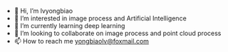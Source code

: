 - 👋 Hi, I’m lvyongbiao
- 👀 I’m interested in image process and Artificial Intelligence
- 🌱 I’m currently learning deep learning
- 💞️ I’m looking to collaborate on image process and point cloud process
- 📫 How to reach me yongbiaolv@foxmail.com

<!---
mtllyb/mtllyb is a ✨ special ✨ repository because its `README.md` (this file) appears on your GitHub profile.
You can click the Preview link to take a look at your changes.
--->

